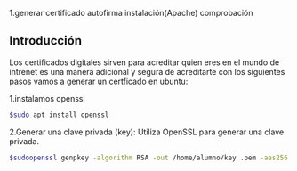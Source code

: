 1.generar certificado
autofirma
instalación(Apache)
comprobación


## Introducción
Los certificados digitales sirven para acreditar quien eres en el mundo de intrenet es una manera adicional y segura de acreditarte con los siguientes pasos vamos a generar un certficado en ubuntu:

1.instalamos openssl
```bash
$sudo apt install openssl
```
2.Generar una clave privada (key):
Utiliza OpenSSL para generar una clave privada.
```bash
$sudoopenssl genpkey -algorithm RSA -out /home/alumno/key .pem -aes256
```
